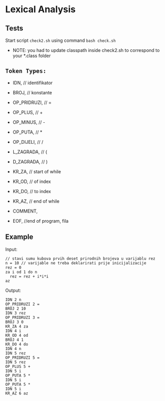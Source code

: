 # Lexical Analysis

## Tests

Start script `check2.sh` using command `bash check.sh`

* NOTE: you had to update classpath inside check2.sh to correspond to your *.class folder

## `Token Types:`
 * IDN, // identifikator
	
* BROJ, // konstante
	
* OP_PRIDRUZI, // =
	
* OP_PLUS, // +
	
* OP_MINUS, // -
	
* OP_PUTA, // *
	
* OP_DIJELI, // /
	
* L_ZAGRADA, // (
	
* D_ZAGRADA, // )
	
* KR_ZA, // start of while
	
* KR_OD, // of index
	
* KR_DO, // to index
	
* KR_AZ, // end of while
	
* COMMENT,
	
* EOF, //end of program, fila

## Example
Input:
```
// stavi sumu kubova prvih deset prirodnih brojeva u varijablu rez
n = 10 // varijable ne treba deklarirati prije inicijalizacije
rez = 0
za i od 1 do n
  rez = rez + i*i*i
az
```

Output:
```
IDN 2 n
OP_PRIDRUZI 2 =
BROJ 2 10
IDN 3 rez
OP_PRIDRUZI 3 =
BROJ 3 0
KR_ZA 4 za
IDN 4 i
KR_OD 4 od
BROJ 4 1
KR_DO 4 do
IDN 4 n
IDN 5 rez
OP_PRIDRUZI 5 =
IDN 5 rez
OP_PLUS 5 +
IDN 5 i
OP_PUTA 5 *
IDN 5 i
OP_PUTA 5 *
IDN 5 i
KR_AZ 6 az

```
